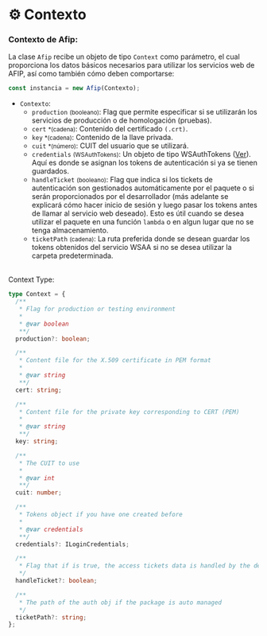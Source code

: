 # ⚙️ Contexto

### Contexto de Afip:

La clase `Afip` recibe un objeto de tipo `Context` como parámetro, el cual proporciona los datos básicos necesarios para utilizar los servicios web de AFIP, así como también cómo deben comportarse:

```ts
const instancia = new Afip(Contexto);
```

- `Contexto`:
  - `production` <small>(booleano)</small>: Flag que permite especificar si se utilizarán los servicios de producción o de homologación (pruebas).
  - `cert` <small>\*(cadena)</small>: Contenido del certificado `(.crt)`.
  - `key` <small>\*(cadena)</small>: Contenido de la llave privada.
  - `cuit` <small>\*(número)</small>: CUIT del usuario que se utilizará.
  - `credentials` <small>(WSAuthTokens)</small>: Un objeto de tipo WSAuthTokens ([Ver](https://github.com/valiulab/afip.ts/blob/main/src/auth/types.ts#L5)). Aquí es donde se asignan los tokens de autenticación si ya se tienen guardados.
  - `handleTicket` <small>(booleano)</small>: Flag que indica si los tickets de autenticación son gestionados automáticamente por el paquete o si serán proporcionados por el desarrollador (más adelante se explicará cómo hacer inicio de sesión y luego pasar los tokens antes de llamar al servicio web deseado). Esto es útil cuando se desea utilizar el paquete en una función `lambda` o en algun lugar que no se tenga almacenamiento.
  - `ticketPath` <small>(cadena)</small>: La ruta preferida donde se desean guardar los tokens obtenidos del servicio WSAA si no se desea utilizar la carpeta predeterminada.

<br/>
Context Type:

```ts
type Context = {
  /**
   * Flag for production or testing environment
   *
   * @var boolean
   **/
  production?: boolean;

  /**
   * Content file for the X.509 certificate in PEM format
   *
   * @var string
   **/
  cert: string;

  /**
   * Content file for the private key corresponding to CERT (PEM)
   *
   * @var string
   **/
  key: string;

  /**
   * The CUIT to use
   *
   * @var int
   **/
  cuit: number;

  /**
   * Tokens object if you have one created before
   *
   * @var credentials
   **/
  credentials?: ILoginCredentials;

  /**
   * Flag that if is true, the access tickets data is handled by the developer, otherwise is saved locally.
   */
  handleTicket?: boolean;

  /**
   * The path of the auth obj if the package is auto managed
   */
  ticketPath?: string;
};
```

<br>